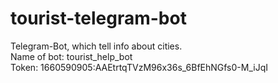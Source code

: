 # tourist-telegram-bot
Telegram-Bot, which tell info about cities.<br>
Name of bot: tourist_help_bot <br>
Token: 1660590905:AAEtrtqTVzM96x36s_6BfEhNGfs0-M_iJqI <br>
